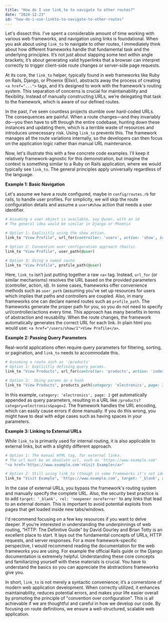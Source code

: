 ```yaml
---
title: "How do I use link_to to navigate to other routes?"
date: "2024-12-23"
id: "how-do-i-use-linkto-to-navigate-to-other-routes"
---
```


Let's dissect this. I've spent a considerable amount of time working with various web frameworks, and navigation using links is foundational. When you ask about using `link_to` to navigate to other routes, I immediately think about how different frameworks handle that fundamental task and the underlying principles. It’s not just about slapping some text within angle brackets; it’s about generating valid hyperlinks that a browser can interpret correctly to trigger client-side route changes or server-side page requests.

At its core, the `link_to` helper, typically found in web frameworks like Ruby on Rails, Django, or Phoenix (Elixir), abstracts away the process of creating `<a href="...">` tags, and it’s designed to work with the framework's routing system. This separation of concerns is crucial for maintainability and flexibility. Instead of manually constructing URLs, we’re delegating that task to the framework, which is aware of our defined routes.

In the past, I've seen countless projects stumble over hard-coded URLs. The consequences are painful. When a route changes—and they invariably do—you then have to sift through the entire codebase, hunting down these instances and updating them, which is a terrible waste of resources and introduces unnecessary risk. Using `link_to` prevents this. The framework manages all the route variations internally, so the developers can then focus on the application logic rather than manual URL maintenance.

Now, let's illustrate this with a few concrete code examples. I’ll keep it relatively framework-agnostic for this demonstration, but imagine the context is something similar to a Ruby on Rails application, where we would typically see `link_to`. The general principles apply universally regardless of the language.

**Example 1: Basic Navigation**

Let's assume we have a route configured, maybe in `config/routes.rb` for rails, to handle user profiles. For simplicity, we will skip the route configuration details and assume a `users#show` action that needs a user identifier.

```ruby
# Assuming a user object is available, say @user, with an id
# The general idea would be similar in Django or Phoenix

# Option 1: Explicitly using the show action.
link_to "View Profile", url_for(controller: 'users', action: 'show', id: @user.id)

# Option 2: Convention over configuration approach (Rails).
link_to "View Profile", user_path(@user)

# Option 3: Using a named route
link_to "View Profile", profile_path(@user)
```
Here, `link_to` isn’t just putting together a raw `<a>` tag. Instead, `url_for` (or similar mechanisms) resolves the URL based on the provided parameters (controller, action, id). In some cases, frameworks offer convenience methods such as `user_path` (assuming you've set up resources for users which implies that paths and controllers are coupled. Also, in many frameworks one can declare named routes such as `profile_path`. The frameworks generate the proper path for you, so you do not need to specify url/controller/actions every time. This approach has many benefits in terms of abstraction and reusability. When the route changes, the framework automatically generates the correct URL for each link. In plain html you would use: `<a href="/users/show/1">View Profile</a>`.

**Example 2: Passing Query Parameters**

Real-world applications often require query parameters for filtering, sorting, or pagination, and `link_to` needs to accommodate this.
```ruby
# Assuming a route such as '/products'
# Option 1: Explicitly defining query params.
link_to "View Products", url_for(controller: 'products', action: 'index', category: 'electronics', page: 2)

# Option 2:  Using params as a hash
link_to "View Products", products_path(category: 'electronics', page: 2)
```

In this example,  `category: 'electronics', page: 2` get automatically appended as query parameters, resulting in a URL like `/products?category=electronics&page=2`. The framework handles the URL encoding, which can easily cause errors if done manually. If you do this wrong, you might have to deal with edge cases such as having spaces in your parameters.

**Example 3: Linking to External URLs**

While `link_to` is primarily used for internal routing, it is also applicable to external links, but with a slightly different approach.

```ruby
# Option 1: The manual HTML tag, for external links.
# The url must be an absolute url, such as 'https://www.example.com'
"<a href='https://www.example.com'>Visit Example</a>"

# Option 2: Still using link_to (though in some frameworks it's not ideal for external URLs, this illustrates it can be done)
link_to "Visit Example", 'https://www.example.com', target: '_blank', rel: 'noopener noreferrer'

```
In the case of external URLs, you bypass the framework's routing system and manually specify the complete URL. Also, the security best practice is to add `target: '_blank', rel: 'noopener noreferrer'` to any links that lead to an external domain. This is important to avoid potential exploits from pages that get loaded inside new tabs/windows.

I'd recommend focusing on a few key resources if you want to delve deeper. If you’re interested in understanding the underpinnings of web routing, “HTTP: The Definitive Guide” by David Gourley and Brian Totty is an excellent place to start. It lays out the fundamental concepts of URLs, HTTP requests, and server responses. For a more framework-specific perspective, I would recommend reading the documentation for the web frameworks you are using. For example the official Rails guide or the Django documentation is extremely helpful. Understanding these core concepts and familiarizing yourself with these materials is crucial. You have to understand the basics so you can appreciate the abstractions frameworks give you.

In short, `link_to` is not merely a syntactic convenience; it’s a cornerstone of modern web application development. When correctly utilized, it enhances maintainability, reduces potential errors, and makes your life easier overall by promoting the principle of "convention over configuration". This is all achievable if we are thoughtful and careful in how we develop our code. By focusing on route definitions, we ensure a well-structured, scalable web application.
